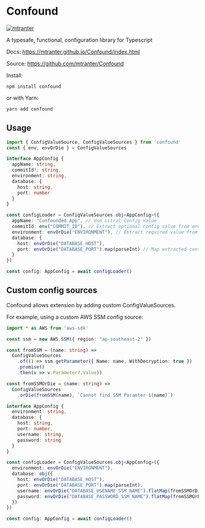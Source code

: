 # Confound

[![mtranter](https://circleci.com/gh/mtranter/Confound.svg?style=shield)](https://app.circleci.com/pipelines/github/mtranter/Confound)

A typesafe, functional, configuration library for Typescript

Docs: https://mtranter.github.io/Confound/index.html

Source: https://github.com/mtranter/Confound

Install:
```
npm install confound
```
or with Yarn:
```sh
yarn add confound
```


## Usage

```typescript
import { ConfigValueSource, ConfigValueSources } from 'confound'
const { env, envOrDie } = ConfigValueSources

interface AppConfig {
  appName: string,
  commitId?: string,
  environment: string,
  database: {
    host: string,
    port: number
  }
}

const configLoader = ConfigValueSources.obj<AppConfig>({
  appName: "Confounded App", // Use Litral Config Value
  commitId: env("COMMIT_ID"), // Extract optional config value from env variable
  environment: envOrDie("ENVIRONMENT"), // Extract required value from env variable
  database: { 
    host: envOrDie("DATABASE_HOST"),
    port: envOrDie("DATABASE_PORT").map(parseInt) // Map extracted config values to required types.
  }
})

const config: AppConfig = await configLoader()

```

## Custom config sources

Confound allows extension by adding custom ConfigValueSources.

For example, using a custom AWS SSM config source:

```typescript
import * as AWS from 'aws-sdk'

const ssm = new AWS.SSM({ region: "ap-southeast-2" })

const fromSSM = (name: string) => 
  ConfigValueSources
    .of(() => ssm.getParameter({ Name: name, WithDecryption: true })
    .promise()
    .then(v => v.Parameter?.Value))

const fromSSMOrDie = (name: string) => 
  ConfigValueSources
    .orDie(fromSSM(name), `Cannot find SSM Paramter ${name}`)

interface AppConfig {
  environment: string,
  database: {
    host: string,
    port: number,
    username: string,
    password: string
  }
}

const configLoader = ConfigValueSources.obj<AppConfig>({
  environment: envOrDie("ENVIRONMENT"),
  database: obj({
    host: envOrDie("DATABASE_HOST"),
    port: envOrDie("DATABASE_PORT").map(parseInt),
    username: envOrDie("DATABASE_USENAME_SSM_NAME").flatMap(fromSSMOrDie),
    password: envOrDie("DATABASE_PASSWORD_SSM_NAME").flatMap(fromSSMOrDie)
  })
})

const config: AppConfig = await configLoader()
```
